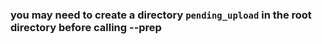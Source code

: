 ### you may need to create a directory `pending_upload` in the root directory before calling --prep
